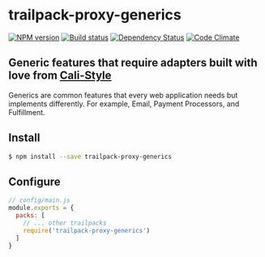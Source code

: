 # trailpack-proxy-generics

[![NPM version][npm-image]][npm-url]
[![Build status][ci-image]][ci-url]
[![Dependency Status][daviddm-image]][daviddm-url]
[![Code Climate][codeclimate-image]][codeclimate-url]

## Generic features that require adapters built with love from [Cali-Style](https://cali-style.com)

Generics are common features that every web application needs but implements differently.
For example, Email, Payment Processors, and Fulfillment.

## Install

```sh
$ npm install --save trailpack-proxy-generics
```

## Configure

```js
// config/main.js
module.exports = {
  packs: [
    // ... other trailpacks
    require('trailpack-proxy-generics')
  ]
}
```

[npm-image]: https://img.shields.io/npm/v/trailpack-proxy-generics.svg?style=flat-square
[npm-url]: https://npmjs.org/package/trailpack-proxy-generics
[ci-image]: https://img.shields.io/travis//trailpack-proxy-generics/master.svg?style=flat-square
[ci-url]: https://travis-ci.org//trailpack-proxy-generics
[daviddm-image]: http://img.shields.io/david//trailpack-proxy-generics.svg?style=flat-square
[daviddm-url]: https://david-dm.org//trailpack-proxy-generics
[codeclimate-image]: https://img.shields.io/codeclimate/github//trailpack-proxy-generics.svg?style=flat-square
[codeclimate-url]: https://codeclimate.com/github//trailpack-proxy-generics

